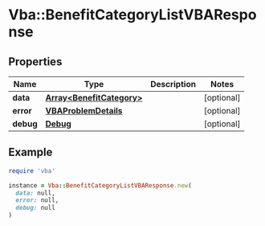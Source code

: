 # Vba::BenefitCategoryListVBAResponse

## Properties

| Name | Type | Description | Notes |
| ---- | ---- | ----------- | ----- |
| **data** | [**Array&lt;BenefitCategory&gt;**](BenefitCategory.md) |  | [optional] |
| **error** | [**VBAProblemDetails**](VBAProblemDetails.md) |  | [optional] |
| **debug** | [**Debug**](Debug.md) |  | [optional] |

## Example

```ruby
require 'vba'

instance = Vba::BenefitCategoryListVBAResponse.new(
  data: null,
  error: null,
  debug: null
)
```

